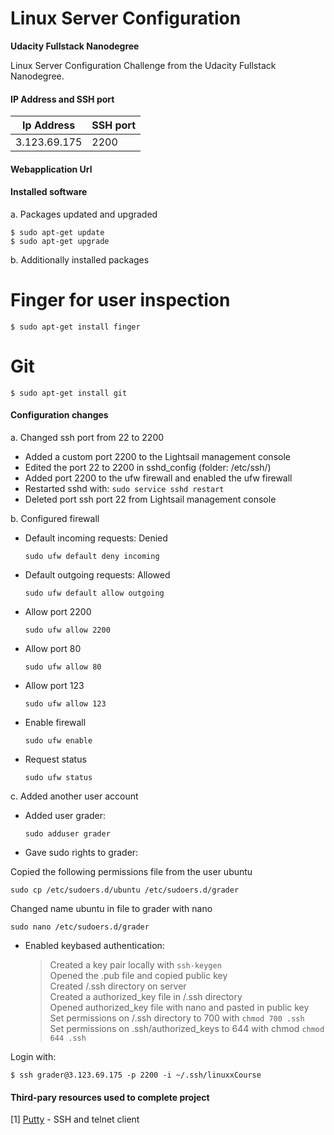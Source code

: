 # Linux Server Configuration
**Udacity Fullstack Nanodegree**

Linux Server Configuration Challenge from the Udacity Fullstack Nanodegree.

#### IP Address and SSH port 

 | Ip Address  | SSH port |
 |------------ |----------|
 |3.123.69.175 | 2200     |

#### Webapplication Url 


#### Installed software

a. Packages updated and upgraded

 ```
 $ sudo apt-get update 
 $ sudo apt-get upgrade
 ```
  

  b. Additionally installed packages 
  

 # Finger for user inspection
 ```
 $ sudo apt-get install finger
 ```
 # Git
 ```
 $ sudo apt-get install git
 ```
 
#### Configuration changes 

 a. Changed ssh port from 22 to 2200
    
- Added a custom port 2200 to the Lightsail management console 
- Edited the port 22 to 2200 in sshd_config (folder: /etc/ssh/)
- Added port 2200 to the ufw firewall and enabled the ufw firewall 
- Restarted sshd with: `sudo service sshd restart`
- Deleted port ssh port 22 from Lightsail management console
    
b. Configured firewall 

- Default incoming requests: Denied 
    ```
    sudo ufw default deny incoming
    ```
- Default outgoing requests: Allowed
    ```
    sudo ufw default allow outgoing
    ```
- Allow port 2200 
    ```
    sudo ufw allow 2200
    ```
- Allow port 80 
    ```
    sudo ufw allow 80
    ```
- Allow port 123
    ```
    sudo ufw allow 123 
    ```
- Enable firewall
    ```
    sudo ufw enable
    ```
- Request status
    ```
    sudo ufw status
    ```
  
c. Added another user account 

- Added user grader:  
    ```
    sudo adduser grader
    ```  
- Gave sudo rights to grader:  

Copied the following permissions file from the user ubuntu  
```
sudo cp /etc/sudoers.d/ubuntu /etc/sudoers.d/grader
```  
Changed name ubuntu in file to grader with nano  
```
sudo nano /etc/sudoers.d/grader
```  
- Enabled keybased authentication:
   > Created a key pair locally with `ssh-keygen`  
    Opened the .pub file and copied public key  
    Created /.ssh directory on server  
    Created a authorized_key file in /.ssh directory   
    Opened authorized_key file with nano and pasted in public key     
    Set permissions on /.ssh directory to 700 with `chmod 700 .ssh`  
    Set permissions on .ssh/authorized_keys to 644 with chmod `chmod 644 .ssh`  

Login with: 
```
$ ssh grader@3.123.69.175 -p 2200 -i ~/.ssh/linuxxCourse
```

#### Third-pary resources used to complete project

[1] [Putty](https://www.putty.org/) - SSH and telnet client























